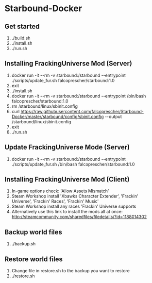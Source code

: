 # Starbound-Docker

## Get started
1. ./build.sh
2. ./install.sh
3. ./run.sh

## Installing FrackingUniverse Mod (Server)
1. docker run -it --rm -v starbound:/starbound --entrypoint ./scripts/update_fur.sh falcoprescher/starbound:1.0
2. exit
3. ./install.sh
4. docker run -it --rm -v starbound:/starbound --entrypoint /bin/bash falcoprescher/starbound:1.0
5. rm /starbound/linux/sbinit.config
6. curl https://raw.githubusercontent.com/falcoprescher/Starbound-Docker/master/starbound/config/sbinit.config --output /starbound/linux/sbinit.config
7. exit
8. ./run.sh

## Update FrackingUniverse Mode (Server)
1. docker run -it --rm -v starbound:/starbound --entrypoint ./scripts/update_fur.sh /bin/bash falcoprescher/starbound:1.0

## Installing FrackingUniverse Mod (Client)
1. In-game options check: 'Allow Assets Mismatch'
2. Steam Workshop install 'Xbawks Character Extender', 'Frackin' Universe', 'Frackin' Races', 'Frackin' Music'
3. Steam Workshop install any races 'Frackin' Universe supports
4. Alternatively use this link to install the mods all at once: http://steamcommunity.com/sharedfiles/filedetails/?id=1188014302

## Backup world files
1. ./backup.sh

## Restore world files
1. Change file in restore.sh to the backup you want to restore
2. ./restore.sh
